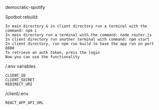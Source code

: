 democratic-spotify

Spotbot rebuild:

    In main directory & in client directory run a terminal with the command: npm i
    In main directory run a terminal with the command: node router.js
    In client directory run another terminal with command: npm start
    In client directory, run npm run build to have the app run on port 8080
    To retrieve an auth token, press the login
    Now you can use the functionality

/.env variables

    CLIENT_ID
    CLIENT_SECRET
    REDIRECT_URI

/client/.env

    REACT_APP_API_URL
